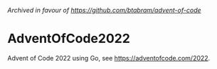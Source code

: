 _Archived in favour of https://github.com/btabram/advent-of-code_

# AdventOfCode2022
Advent of Code 2022 using Go, see https://adventofcode.com/2022.
